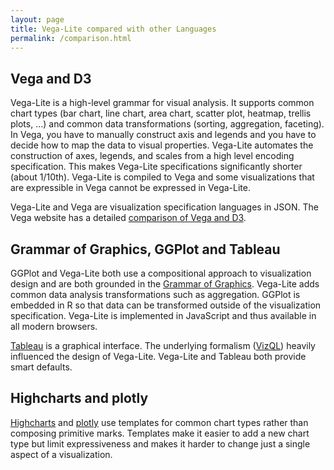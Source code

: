 ```yaml
---
layout: page
title: Vega-Lite compared with other Languages
permalink: /comparison.html
---
```


## Vega and D3

Vega-Lite is a high-level grammar for visual analysis. It supports common chart types (bar chart, line chart, area chart, scatter plot, heatmap, trellis plots, ...) and common data transformations (sorting, aggregation, faceting). In Vega, you have to manually construct axis and legends and you have to decide how to map the data to visual properties. Vega-Lite automates the construction of axes, legends, and scales from a high level encoding specification. This makes Vega-Lite specifications significantly shorter (about 1/10th). Vega-Lite is compiled to Vega and some visualizations that are expressible in Vega cannot be expressed in Vega-Lite.

Vega-Lite and Vega are visualization specification languages in JSON. The Vega website has a detailed [comparison of Vega and D3](https://vega.github.io/vega/about/vega-and-d3/).

## Grammar of Graphics, GGPlot and Tableau

GGPlot and Vega-Lite both use a compositional approach to visualization design and are both grounded in the [Grammar of Graphics](https://www.amazon.com/The-Grammar-Graphics-Statistics-Computing/dp/0387245448). Vega-Lite adds common data analysis transformations such as aggregation. GGPlot is embedded in R so that data can be transformed outside of the visualization specification. Vega-Lite is implemented in JavaScript and thus available in all modern browsers.

[Tableau](https://www.tableau.com/) is a graphical interface. The underlying formalism ([VizQL](https://www.tableau.com/products/technology)) heavily influenced the design of Vega-Lite. Vega-Lite and Tableau both provide smart defaults.

## Highcharts and plotly

[Highcharts](https://www.highcharts.com/) and [plotly](https://plot.ly/) use templates for common chart types rather than composing primitive marks. Templates make it easier to add a new chart type but limit expressiveness and makes it harder to change just a single aspect of a visualization.
